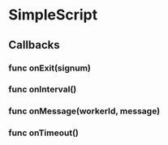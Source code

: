 # SimpleScript
## Callbacks
### func onExit(signum)
### func onInterval()
### func onMessage(workerId, message)
### func onTimeout()
